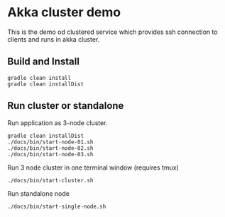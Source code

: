Akka cluster demo
=================
This is the demo od clustered service which provides ssh connection to clients and runs in akka cluster.

Build and Install
-----------------
```
gradle clean install
gradle clean installDist
```

Run cluster or standalone
-------------------------
Run application as 3-node cluster.
```
gradle clean installDist
./docs/bin/start-node-01.sh
./docs/bin/start-node-02.sh
./docs/bin/start-node-03.sh
```
Run 3 node cluster in one terminal window (requires tmux)
```
./docs/bin/start-cluster.sh
```
Run standalone node
```
./docs/bin/start-single-node.sh
```
